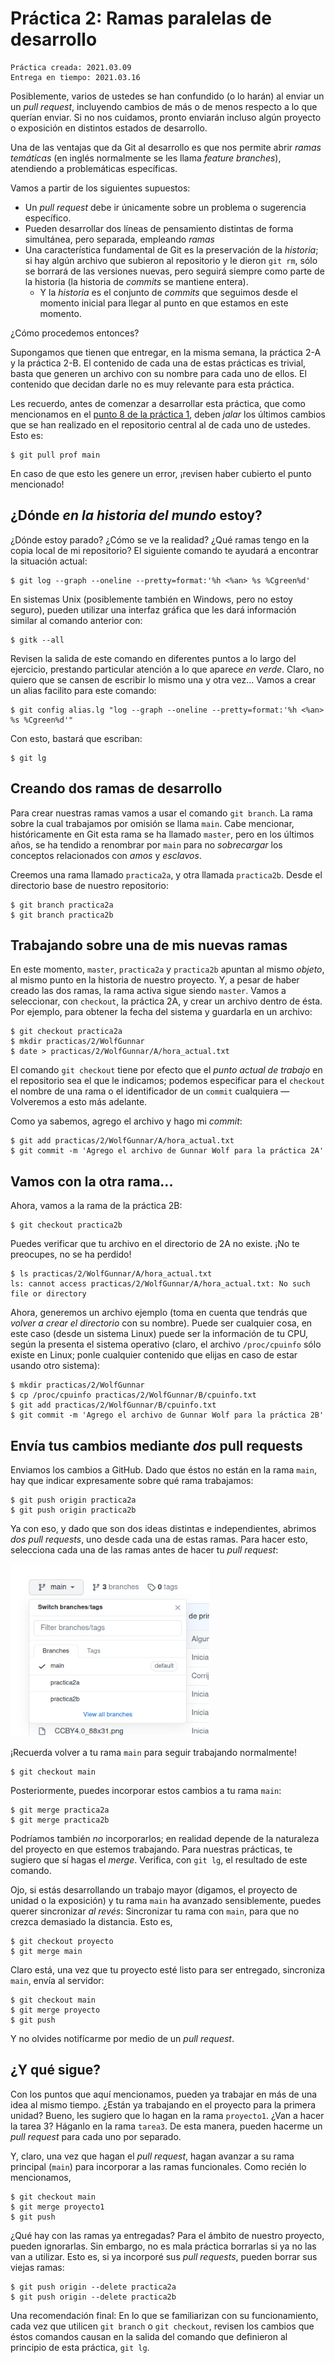 # Práctica 2: Ramas paralelas de desarrollo

    Práctica creada: 2021.03.09
	Entrega en tiempo: 2021.03.16

Posiblemente, varios de ustedes se han confundido (o lo harán) al
enviar un un *pull request*, incluyendo cambios de más o de menos
respecto a lo que querían enviar.  Si no nos cuidamos, pronto enviarán
incluso algún proyecto o exposición en distintos estados de
desarrollo.

Una de las ventajas que da Git al desarrollo es que nos permite abrir
*ramas temáticas* (en inglés normalmente se les llama *feature
branches*), atendiendo a problemáticas específicas.

Vamos a partir de los siguientes supuestos:

- Un *pull request* debe ir únicamente sobre un problema o sugerencia
  específico.
- Pueden desarrollar dos líneas de pensamiento distintas de forma
  simultánea, pero separada, empleando *ramas*
- Una característica fundamental de Git es la preservación de la
  *historia*; si hay algún archivo que subieron al repositorio y le
  dieron `git rm`, sólo se borrará de las versiones nuevas, pero seguirá
  siempre como parte de la historia (la historia de *commits* se
  mantiene entera).
  - Y la *historia* es el conjunto de *commits* que seguimos desde el
    momento inicial para llegar al punto en que estamos en este momento.

¿Cómo procedemos entonces?

Supongamos que tienen que entregar, en la misma semana, la práctica
2-A y la práctica 2-B. El contenido de cada una de estas prácticas es
trivial, basta que generen un archivo con su nombre para cada uno de
ellos. El contenido que decidan darle no es muy relevante para esta
práctica.

Les recuerdo, antes de comenzar a desarrollar esta práctica, que como
mencionamos en el [punto 8 de la práctica 1](../1/README.md), deben
*jalar* los últimos cambios que se han realizado en el repositorio
central al de cada uno de ustedes. Esto es:

    $ git pull prof main

En caso de que esto les genere un error, ¡revisen haber cubierto el
punto mencionado!

## ¿Dónde *en la historia del mundo* estoy?

¿Dónde estoy parado? ¿Cómo se ve la realidad? ¿Qué ramas tengo en la
copia local de mi repositorio? El siguiente comando te ayudará a
encontrar la situación actual:

	$ git log --graph --oneline --pretty=format:'%h <%an> %s %Cgreen%d'

En sistemas Unix (posiblemente también en Windows, pero no estoy
seguro), pueden utilizar una interfaz gráfica que les dará información
similar al comando anterior con:

	$ gitk --all

Revisen la salida de este comando en diferentes puntos a lo largo del
ejercicio, prestando particular atención a lo que aparece *en
verde*. Claro, no quiero que se cansen de escribir lo mismo una y otra
vez... Vamos a crear un alias facilito para este comando:

	$ git config alias.lg "log --graph --oneline --pretty=format:'%h <%an> %s %Cgreen%d'"

Con esto, bastará que escriban:

    $ git lg

## Creando dos ramas de desarrollo

Para crear nuestras ramas vamos a usar el comando `git branch`. La
rama sobre la cual trabajamos por omisión se llama `main`. Cabe
mencionar, históricamente en Git esta rama se ha llamado `master`,
pero en los últimos años, se ha tendido a renombrar por `main` para no
*sobrecargar* los conceptos relacionados con *amos* y
*esclavos*.

Creemos una rama llamado `practica2a`, y otra llamada
`practica2b`. Desde el directorio base de nuestro repositorio:

    $ git branch practica2a
	$ git branch practica2b

## Trabajando sobre una de mis nuevas ramas

En este momento, `master`, `practica2a` y `practica2b` apuntan al
mismo *objeto*, al mismo punto en la historia de nuestro proyecto. Y,
a pesar de haber creado las dos ramas, la rama activa sigue siendo
`master`. Vamos a seleccionar, con `checkout`, la práctica 2A, y crear
un archivo dentro de ésta. Por ejemplo, para obtener la fecha del
sistema y guardarla en un archivo:

	$ git checkout practica2a
	$ mkdir practicas/2/WolfGunnar
	$ date > practicas/2/WolfGunnar/A/hora_actual.txt

El comando `git checkout` tiene por efecto que el _punto actual de
trabajo_ en el repositorio sea el que le indicamos; podemos
especificar para el `checkout` el nombre de una rama o el
identificador de un `commit` cualquiera — Volveremos a esto más
adelante.

Como ya sabemos, agrego el archivo y hago mi *commit*:

	$ git add practicas/2/WolfGunnar/A/hora_actual.txt
	$ git commit -m 'Agrego el archivo de Gunnar Wolf para la práctica 2A'

## Vamos con la otra rama...

Ahora, vamos a la rama de la práctica 2B:

	$ git checkout practica2b

Puedes verificar que tu archivo en el directorio de 2A no
existe. ¡No te preocupes, no se ha perdido!

	$ ls practicas/2/WolfGunnar/A/hora_actual.txt
	ls: cannot access practicas/2/WolfGunnar/A/hora_actual.txt: No such file or directory

Ahora, generemos un archivo ejemplo (toma en cuenta que tendrás que
*volver a crear el directorio* con su nombre). Puede ser cualquier
cosa, en este caso (desde un sistema Linux) puede ser la información
de tu CPU, según la presenta el sistema operativo (claro, el archivo
`/proc/cpuinfo` sólo existe en Linux; ponle cualquier contenido que
elijas en caso de estar usando otro sistema):

	$ mkdir practicas/2/WolfGunnar
	$ cp /proc/cpuinfo practicas/2/WolfGunnar/B/cpuinfo.txt
	$ git add practicas/2/WolfGunnar/B/cpuinfo.txt
	$ git commit -m 'Agrego el archivo de Gunnar Wolf para la práctica 2B'

## Envía tus cambios mediante *dos* pull requests

Enviamos los cambios a GitHub. Dado que éstos no están en la rama
`main`, hay que indicar expresamente sobre qué rama trabajamos:

	$ git push origin practica2a
	$ git push origin practica2b

Ya con eso, y dado que son dos ideas distintas e independientes,
abrimos *dos pull requests*, uno desde cada una de estas ramas. Para
hacer esto, selecciona cada una de las ramas antes de hacer tu *pull
request*:

<img src="./rama.png" width="318" height="276" />

¡Recuerda volver a tu rama `main` para seguir trabajando
normalmente!

	$ git checkout main

Posteriormente, puedes incorporar estos cambios a tu rama `main`:

	$ git merge practica2a
	$ git merge practica2b

Podríamos también *no* incorporarlos; en realidad depende de la
naturaleza del proyecto en que estemos trabajando. Para nuestras
prácticas, te sugiero que sí hagas el *merge*. Verifica, con `git lg`,
el resultado de este comando.

Ojo, si estás desarrollando un trabajo mayor (digamos, el proyecto de
unidad o la exposición) y tu rama `main` ha avanzado sensiblemente,
puedes querer sincronizar *al revés*: Sincronizar tu rama con
`main`, para que no crezca demasiado la distancia. Esto es,

	$ git checkout proyecto
	$ git merge main

Claro está, una vez que tu proyecto esté listo para ser entregado,
sincroniza `main`, envía al servidor:

	$ git checkout main
	$ git merge proyecto
	$ git push

Y no olvides notifícarme por medio de un *pull request*.

## ¿Y qué sigue?

Con los puntos que aquí mencionamos, pueden ya trabajar en más de una
idea al mismo tiempo. ¿Están ya trabajando en el proyecto para la
primera unidad? Bueno, les sugiero que lo hagan en la rama
`proyecto1`. ¿Van a hacer la tarea 3? Háganlo en la rama `tarea3`. De
esta manera, pueden hacerme un *pull request* para cada uno por
separado.

Y, claro, una vez que hagan el *pull request*, hagan avanzar a su rama
principal (`main`) para incorporar a las ramas funcionales. Como
recién lo mencionamos,

	$ git checkout main
	$ git merge proyecto1
	$ git push

¿Qué hay con las ramas ya entregadas? Para el ámbito de nuestro
proyecto, pueden ignorarlas. Sin embargo, no es mala práctica
borrarlas si ya no las van a utilizar. Esto es, si ya incorporé sus
*pull requests*, pueden borrar sus viejas ramas:

	$ git push origin --delete practica2a
	$ git push origin --delete practica2b

Una recomendación final: En lo que se familiarizan con su
funcionamiento, cada vez que utilicen `git branch` o `git checkout`,
revisen los cambios que éstos comandos causan en la salida del comando
que definieron al principio de esta práctica, `git lg`.
